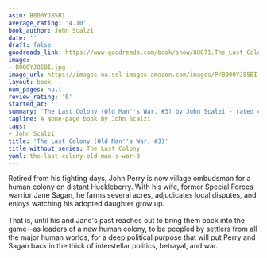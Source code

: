 ```yaml
---
asin: B000YJ85BI
average_rating: '4.10'
book_author: John Scalzi
date: ''
draft: false
goodreads_link: https://www.goodreads.com/book/show/88071.The_Last_Colony
image:
- B000YJ85BI.jpg
image_url: https://images-na.ssl-images-amazon.com/images/P/B000YJ85BI.01._SCLZZZZZZZ.jpg
layout: book
num_pages: null
review_rating: '0'
started_at: ''
summary: 'The Last Colony (Old Man''s War, #3) by John Scalzi - rated 4.10/5 on Goodreads'
tagline: A None-page book by John Scalzi
tags:
- John Scalzi
title: 'The Last Colony (Old Man''s War, #3)'
title_without_series: The Last Colony
yaml: the-last-colony-old-man-s-war-3
---
```


Retired from his fighting days, John Perry is now village ombudsman for a human colony on distant Huckleberry. With his wife, former Special Forces warrior Jane Sagan, he farms several acres, adjudicates local disputes, and enjoys watching his adopted daughter grow up.<br /><br />That is, until his and Jane's past reaches out to bring them back into the game--as leaders of a new human colony, to be peopled by settlers from all the major human worlds, for a deep political purpose that will put Perry and Sagan back in the thick of interstellar politics, betrayal, and war.